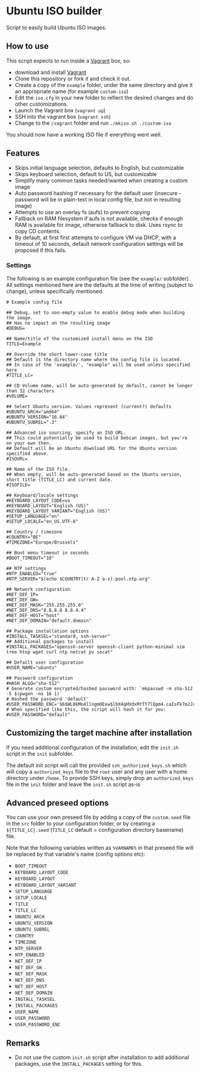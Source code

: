 # Ubuntu ISO builder

Script to easily build Ubuntu ISO images.

## How to use

This script expects to run inside a [Vagrant](http://www.vagrantup.com) box, so:

* download and install [Vagrant](http://www.vagrantup.com)
* Clone this repository or fork it and check it out.
* Create a copy of the `example` folder, under the same directory and give it an appropriate name (for example `custom-iso`)
* Edit the `iso.cfg` in your new folder to reflect the desired changes and do other customizations.
* Launch the Vagrant box (`vagrant up`)
* SSH into the vagrant box (`vagrant ssh`)
* Change to the `/vagrant` folder and run `./mkiso.sh ./custom-iso`

You should now have a working ISO file if everything went well.

## Features

* Skips initial language selection, defaults to English, but customizable
* Skips keyboard selection, default to US, but customizable
* Simplify many common tasks needed/wanted when creating a custom image
* Auto password hashing if necessary for the default user (insecure - password will be in plain-text in local config file, but not in resulting image)
* Attempts to use an overlay fs (aufs) to prevent copying
* Fallback on RAM filesystem if aufs is not available, checks if enough RAM is available for image, otherwise fallback to disk. Uses rsync to copy CD contents.
* By default, at first first attempts to configure VM via DHCP, with a timeout of 10 seconds, default network configuration settings will be proposed if this fails.

### Settings

The following is an example configuration file (see the `example/` subfolder). All settings mentioned here are the defaults at the time of writing (subject to change), unless specifically mentioned

```
# Example config file

## Debug, set to non-empty value to enable debug mode when building the image.
## Has no impact on the resulting image
#DEBUG=

## Name/title of the customized install menu on the ISO
TITLE=Example

## Override the short lower-case title
## Default is the directory name where the config file is located.
## In case of the 'example/', "example" will be used unless specified here
#TITLE_LC=

## CD Volume name, will be auto-generated by default, cannot be longer than 32 characters
#VOLUME=

## Select Ubuntu version. Values represent (current?) defaults
#UBUNTU_ARCH="amd64"
#UBUNTU_VERSION="16.04"
#UBUNTU_SUBREL=".3"

## Advanced iso sourcing, specify an ISO URL.
## This could potentially be used to build Debian images, but you're on your own then.
## Default will be an Ubuntu download URL for the Ubuntu version specified above.
#ISOURL=

## Name of the ISO file.
## When empty, will be auto-generated based on the Ubuntu version, short title (TITLE_LC) and current date.
#ISOFILE=

## Keyboard/locale settings
#KEYBOARD_LAYOUT_CODE=us
#KEYBOARD_LAYOUT="English (US)"
#KEYBOARD_LAYOUT_VARIANT="English (US)"
#SETUP_LANGUAGE="en"
#SETUP_LOCALE="en_US.UTF-8"

## Country / timezone
#COUNTRY="BE"
#TIMEZONE="Europe/Brussels"

## Boot menu timeout in seconds
#BOOT_TIMEOUT="10"

## NTP settings
#NTP_ENABLED="true"
#NTP_SERVER="$(echo $COUNTRY|tr A-Z a-z).pool.ntp.org"

## Network configuration
#NET_DEF_IP=
#NET_DEF_GW=
#NET_DEF_MASK="255.255.255.0"
#NET_DEF_DNS="8.8.8.8 8.8.4.4"
#NET_DEF_HOST="host"
#NET_DEF_DOMAIN="default.domain"

## Package installation options
#INSTALL_TASKSEL="standard, ssh-server"
## Additional packages to install
#INSTALL_PACKAGES="openssh-server openssh-client python-minimal vim tree htop wget curl ntp netcat pv socat"

## Defailt user configuration
#USER_NAME="ubuntu"

## Password configuration
#HASH_ALGO="sha-512"
# Generate custom encrypted/hashed password with: `mkpasswd -m sha-512 -S $(pwgen -ns 16 1)`
# Hashed the password 'default'
#USER_PASSWORD_ENC='$6$WL0kMo4llngmOExw$lbX4qHVdxRtTY7lQpm4.caIsFk7mJJr385NEyL36PQD/fOo/jcFBHqxz2O7qoLGMDIAXkbF4/eLRSsgtUNMxk0'
# When specified like this, the script will hash it for you:
#USER_PASSWORD="default"
```

## Customizing the target machine after installation

If you need additional configuration of the installation, edit the `init.sh` script in the `init` subfolder.

The default init script will call the provided `ssh_authorized_keys.sh` which will copy a `authorized_keys` file to the `root` user and any user with a home directory under `/home`. To provide SSH keys, simply drop an `authorized_keys` file in the `init` folder and leave the `init.sh` script as-is

## Advanced preseed options

You can use your own preseed file by adding a copy of the `custom.seed` file in the `src` folder to your configuration folder, or by creating a `${TITLE_LC}.seed` (`TITLE_LC` default = configuration directory basename) file.

Note that the following variables written as `%VARNAME%` in that preseed file will be replaced by that variable's name (config options etc):

- `BOOT_TIMEOUT`
- `KEYBOARD_LAYOUT_CODE`
- `KEYBOARD_LAYOUT`
- `KEYBOARD_LAYOUT_VARIANT`
- `SETUP_LANGUAGE`
- `SETUP_LOCALE`
- `TITLE`
- `TITLE_LC`
- `UBUNTU_ARCH`
- `UBUNTU_VERSION`
- `UBUNTU_SUBREL`
- `COUNTRY`
- `TIMEZONE`
- `NTP_SERVER`
- `NTP_ENABLED`
- `NET_DEF_IP`
- `NET_DEF_GW`
- `NET_DEF_MASK`
- `NET_DEF_DNS`
- `NET_DEF_HOST`
- `NET_DEF_DOMAIN`
- `INSTALL_TASKSEL`
- `INSTALL_PACKAGES`
- `USER_NAME`
- `USER_PASSWORD`
- `USER_PASSWORD_ENC`

## Remarks

* Do not use the custom `init.sh` script after installation to add additional packages, use the `INSTALL_PACKAGES` setting for this.


